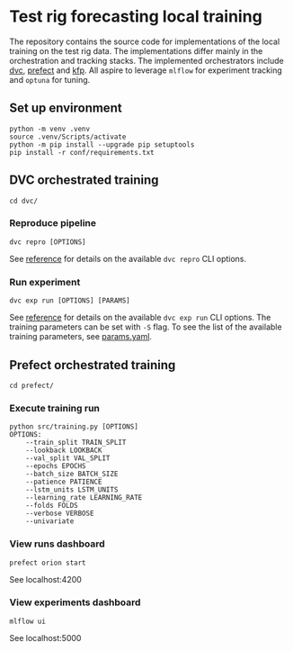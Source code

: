 # Test rig forecasting local training

The repository contains the source code for implementations of the local training on the test rig data. The implementations differ mainly in the orchestration and tracking stacks. The implemented orchestrators include [dvc](dvc), [prefect](prefect) and [kfp](kfp). All aspire to leverage `mlflow` for experiment tracking and `optuna` for tuning.

## Set up environment

```
python -m venv .venv
source .venv/Scripts/activate
python -m pip install --upgrade pip setuptools
pip install -r conf/requirements.txt 
```

## DVC orchestrated training

```
cd dvc/
```
### Reproduce pipeline
```
dvc repro [OPTIONS]
```
See [reference](https://dvc.org/doc/command-reference/repro) for details on the available `dvc repro` CLI options.
### Run experiment
```
dvc exp run [OPTIONS] [PARAMS]
```
See [reference](https://dvc.org/doc/command-reference/exp/run) for details on the available `dvc exp run` CLI options. The training parameters can be set with `-S` flag. To see the list of the available training parameters, see [params.yaml](dvc/params.yaml).

## Prefect orchestrated training
```
cd prefect/
```
### Execute training run
```
python src/training.py [OPTIONS]
OPTIONS:
    --train_split TRAIN_SPLIT
    --lookback LOOKBACK
    --val_split VAL_SPLIT
    --epochs EPOCHS
    --batch_size BATCH_SIZE
    --patience PATIENCE
    --lstm_units LSTM_UNITS
    --learning_rate LEARNING_RATE
    --folds FOLDS
    --verbose VERBOSE
    --univariate
```
### View runs dashboard
```
prefect orion start
```
See localhost:4200
### View experiments dashboard
```
mlflow ui
```
See localhost:5000